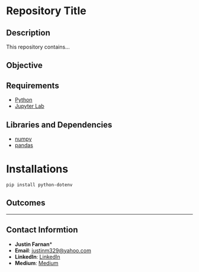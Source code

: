 # Repository Title

## Description
This repository contains...

## Objective

## Requirements
- [Python](https://www.python.org/)
- [Jupyter Lab](https://www.anaconda.com/)

## Libraries and Dependencies
- [numpy](https://numpy.org/)
- [pandas](https://pandas.pydata.org/)

# Installations
`pip install python-dotenv`

## Outcomes

---
## Contact Informtion
- **Justin Farnan***
- **Email**: justinm329@yahoo.com
- **LinkedIn**: [LinkedIn](https://www.linkedin.com/in/justin-farnan/)
- **Medium**: [Medium](https://medium.com/@justinfarnan)
